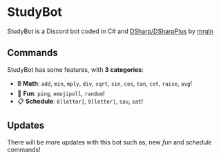 # StudyBot

StudyBot is a Discord bot coded in C# and [DSharp/DSharpPlus](https://github.com/DSharpPlus/DSharpPlus) by [mrgln](https://github.com/mrgln)

## Commands
StudyBot has some features, with **3 categories**:

*   🖩   **Math**: `add`, `min`, `mply`, `div`, `sqrt`, `sin`, `cos`, `tan`, `cot`, `raise`, `avg`! 
*   🎲  **Fun**: `ping`, `emojipoll`, `random`!
*   📋  **Schedule**: `8[letter]`, `9[letter]`, `sau`, `sat`! 

## Updates
There will be more updates with this bot such as, new *fun* and *schedule* commands!
 
